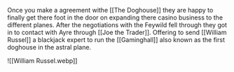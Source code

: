 Once you make a agreement withe [[The Doghouse]] they are happy to finally get there foot in the door on expanding there casino business to the different planes. After the negotiations with the Feywild fell through they got in to contact with Ayre through [[Joe the Trader]]. Offering to send [[William Russel]] a blackjack expert to run the [[Gaminghall]] also known as the first doghouse in the astral plane.

![[William Russel.webp]]